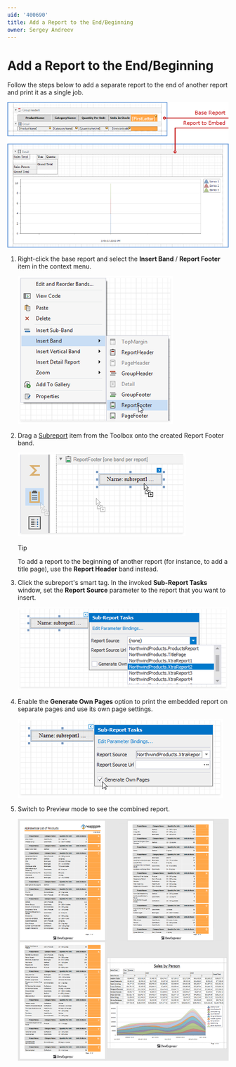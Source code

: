```yaml
---
uid: '400690'
title: Add a Report to the End/Beginning
owner: Sergey Andreev
---
```


# Add a Report to the End/Beginning

Follow the steps below to add a separate report to the end of another report and print it as a single job.

![xtrareports-merge-endreport-layouts](../../../../images/eurd-merge-endreport-layouts.png)

1. Right-click the base report and select the **Insert Band** / **Report Footer** item in the context menu.

	![toolbox-drop-report-control-label](../../../../images/eurd-merge-add-report-footer.png)

1. Drag a [Subreport](../use-report-elements/use-basic-report-controls/subreport.md) item from the Toolbox onto the created Report Footer band.

	![toolbox-drop-report-control-label](../../../../images/eurd-merge-add-subreport-2.png)

    > [!Tip]
    > To add a report to the beginning of another report (for instance, to add a title page), use the **Report Header** band instead.

1. Click the subreport's smart tag. In the invoked **Sub-Report Tasks** window, set the **Report Source** parameter to the report that you want to insert.

    ![xtrareports-add-subreport](../../../../images/eurd-merge-configure-subreport-2.png)

1. Enable the **Generate Own Pages** option to print the embedded report on separate pages and use its own page settings.

    ![xtrareports-subreport-enable-generateownpages](../../../../images/eurd-merge-enable-generateownpages-2.png)

1. Switch to Preview mode to see the combined report.

    ![title-report-page-result](../../../../images/eurd-merge-endreport-result.png)
